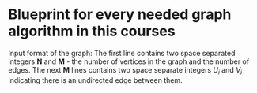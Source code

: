 # Blueprint for every needed graph algorithm in this courses

Input format of the graph:
The first line contains two space separated integers **N** and **M** - the number of vertices in the graph and the number of edges.
The next **M** lines contains two space separate integers $U_{i}$ and $V_{i}$ indicating there is an undirected edge between them.